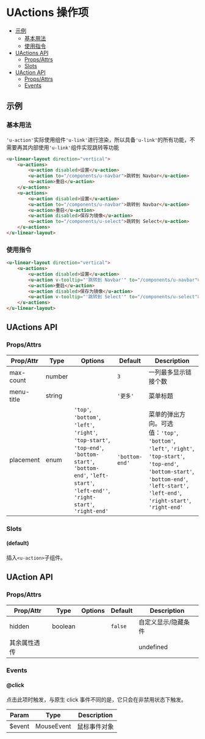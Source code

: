 <!-- 该 README.md 根据 api.yaml 和 docs/*.md 自动生成，为了方便在 GitHub 和 NPM 上查阅。如需修改，请查看源文件 -->

# UActions 操作项

- [示例](#示例)
    - [基本用法](#基本用法)
    - [使用指令](#使用指令)
- [UActions API](#uactions-api)
    - [Props/Attrs](#propsattrs)
    - [Slots](#slots)
- [UAction API](#uaction-api)
    - [Props/Attrs](#propsattrs-2)
    - [Events](#events)

## 示例
### 基本用法

`'u-action'`实际使用组件`'u-link'`进行渲染，所以具备`'u-link'`的所有功能，不需要再其内部使用`'u-link'`组件实现跳转等功能

``` html
<u-linear-layout direction="vertical">
    <u-actions>
        <u-action disabled>设置</u-action>
        <u-action to="/components/u-navbar">跳转到 Navbar</u-action>
        <u-action>重启</u-action>
    </u-actions>
    <u-actions>
        <u-action disabled>设置</u-action>
        <u-action to="/components/u-navbar">跳转到 Navbar</u-action>
        <u-action>重启</u-action>
        <u-action disabled>保存为镜像</u-action>
        <u-action to="/components/u-select">跳转到 Select</u-action>
    </u-actions>
</u-linear-layout>
```

### 使用指令

``` html
<u-linear-layout direction="vertical">
    <u-actions>
        <u-action disabled>设置</u-action>
        <u-action v-tooltip="'跳转到 Navbar'" to="/components/u-navbar">显示Tips</u-action>
        <u-action>重启</u-action>
        <u-action disabled>保存为镜像</u-action>
        <u-action v-tooltip="'跳转到 Select'" to="/components/u-select">显示Tips</u-action>
    </u-actions>
</u-linear-layout>
```

## UActions API
### Props/Attrs

| Prop/Attr | Type | Options | Default | Description |
| --------- | ---- | ------- | ------- | ----------- |
| max-count | number |  | `3` | 一列最多显示链接个数 |
| menu-title | string |  | `'更多'` | 菜单标题 |
| placement | enum | `'top'`, `'bottom'`, `'left'`, `'right'`, `'top-start'`, `'top-end'`, `'bottom-start'`, `'bottom-end'`, `'left-start'`, `'left-end''`, `'right-start'`, `'right-end'` | `'bottom-end'` | 菜单的弹出方向。可选值：`'top'`, `'bottom'`, `'left'`, `'right'`, `'top-start'`, `'top-end'`, `'bottom-start'`, `'bottom-end'`, `'left-start',` `'left-end'`, `'right-start'`, `'right-end'` |

### Slots

#### (default)

插入`<u-action>`子组件。

## UAction API
### Props/Attrs

| Prop/Attr | Type | Options | Default | Description |
| --------- | ---- | ------- | ------- | ----------- |
| hidden | boolean |  | `false` | 自定义显示/隐藏条件 |
| 其余属性透传 |  |  |  | undefined |

### Events

#### @click

点击此项时触发，与原生 click 事件不同的是，它只会在非禁用状态下触发。

| Param | Type | Description |
| ----- | ---- | ----------- |
| $event | MouseEvent | 鼠标事件对象 |


